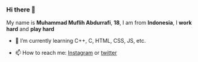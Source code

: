 ### Hi there 👋

My name is **Muhammad Muflih Abdurrafi**, **18**, I am from **Indonesia**, I **work hard** and **play hard**

<!-- 🔭 I’m currently working on -->
- 🌱 I’m currently learning C++, C, HTML, CSS, JS, etc.
<!-- 👯 I’m looking to collaborate on ...
- 🤔 I’m looking for help with HTM
- 💬 Ask me about ...-->
- 📫 How to reach me: [Instagram](https://www.instagram.com/muflihabdurrafi/) or [twitter](https://twitter.com/muflihabdurafi)
<!-- 😄 Pronouns: ... 
- ⚡ Fun fact: ... -->

